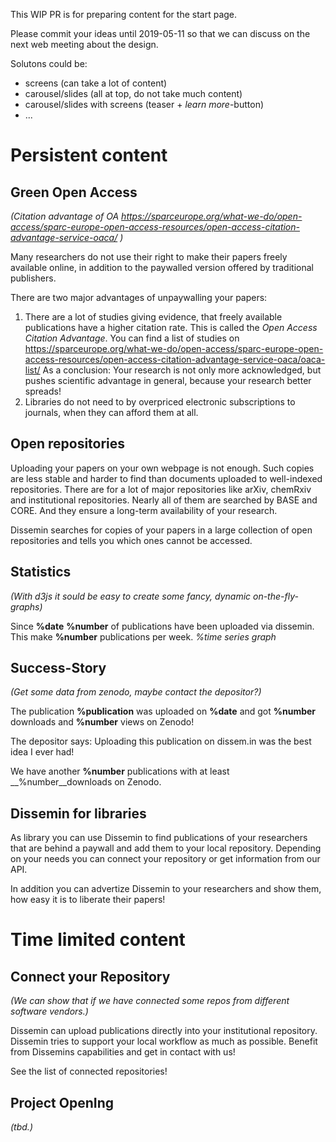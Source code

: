 This WIP PR is for preparing content for the start page.

Please commit your ideas until 2019-05-11 so that we can discuss on the next web meeting about the design.

Solutons could be:

* screens (can take a lot of content)
* carousel/slides (all at top, do not take much content)
* carousel/slides with screens (teaser + _learn more_-button)
* ...

# Persistent content

## Green Open Access
_(Citation advantage of OA https://sparceurope.org/what-we-do/open-access/sparc-europe-open-access-resources/open-access-citation-advantage-service-oaca/ )_

Many researchers do not use their right to make their papers freely available online, in addition to the paywalled version offered by traditional publishers.

There are two major advantages of unpaywalling your papers:
1. There are a lot of studies giving evidence, that freely available publications have a higher citation rate. 
This is called the _Open Access Citation Advantage_. You can find a list of studies on https://sparceurope.org/what-we-do/open-access/sparc-europe-open-access-resources/open-access-citation-advantage-service-oaca/oaca-list/ 
As a conclusion: Your research is not only more acknowledged, but pushes scientific advantage in general, because your research better spreads!
1. Libraries do not need to by overpriced electronic subscriptions to journals, when they can afford them at all.

## Open repositories
Uploading your papers on your own webpage is not enough. Such copies are less stable and harder to find than documents uploaded to well-indexed repositories.
There are for a lot of major repositories like arXiv, chemRxiv and institutional repositories. Nearly all of them are searched by BASE and CORE. And they ensure a long-term availability of your research.

Dissemin searches for copies of your papers in a large collection of open repositories and tells you which ones cannot be accessed. 

## Statistics
_(With d3js it sould be easy to create some fancy, dynamic on-the-fly-graphs)_

Since __%date__ __%number__ of publications have been uploaded via dissemin. This make __%number__ publications per week.
_%time series graph_

## Success-Story
_(Get some data from zenodo, maybe contact the depositor?)_

The publication __%publication__ was uploaded on __%date__ and got __%number__ downloads and __%number__ views on Zenodo!

The depositor says: Uploading this publication on dissem.in was the best idea I ever had!

We have another __%number__ publications with at least __%number__downloads on Zenodo.


## Dissemin for libraries
As library you can use Dissemin to find publications of your researchers that are behind a paywall and add them to your local repository. Depending on your needs you can connect your repository or get information from our API. 

In addition you can advertize Dissemin to your researchers and show them, how easy it is to liberate their papers!

# Time limited content

## Connect your Repository
_(We can show that if we have connected some repos from different software vendors.)_

Dissemin can upload publications directly into your institutional repository. Dissemin tries to support your local workflow as much as possible. Benefit from Dissemins capabilities and get in contact with us!

See the list of connected repositories!

## Project OpenIng
_(tbd.)_
